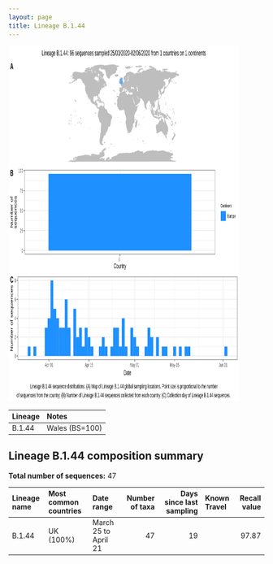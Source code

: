 ```yaml
---
layout: page
title: Lineage B.1.44
---
```




<img src="../assets/images/B.1.44.svg" alt="B.1.44 lineage summary figure" width="90%" height="700px" />


| Lineage | Notes |
|:-----|:-----|
| B.1.44 | Wales (BS=100) |

<h2>Lineage B.1.44 composition summary </h2>

<strong>Total number of sequences:</strong> 47

| Lineage name | Most common countries | Date range | Number of taxa |  Days since last sampling | Known Travel | Recall value |
|:-----|:-----|:-------|-------:|-------:|:---------|--------:|
| B.1.44 | UK (100%) | March 25 to April 21 | 47 | 19 |  | 97.87 |
